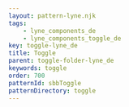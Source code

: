 ```yaml
---
layout: pattern-lyne.njk
tags: 
    - lyne_components_de
    - lyne_components_toggle_de
key: toggle-lyne_de
title: Toggle
parent: toggle-folder-lyne_de
keywords: toggle
order: 700
patternId: sbbToggle
patternDirectory: toggle
---
```

